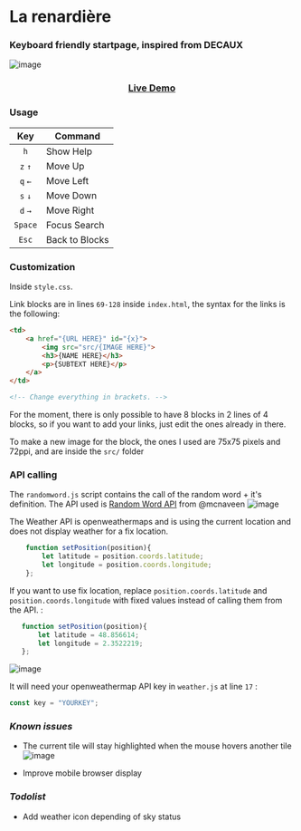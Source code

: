 # La renardière
### Keyboard friendly startpage, inspired from DECAUX

![image](https://user-images.githubusercontent.com/22780248/114354919-23d88680-9b6f-11eb-9907-54f8aa928f2b.png)

<div align="center">
	<h3><a href="https://bthevenet.heb3.org/home/">Live Demo</a></h3>
</div>

### Usage

|Key|Command|
|:-:|---|
|`h`| Show Help |
|`z` `↑`| Move Up |
|`q` `←`| Move Left |
|`s` `↓`| Move Down |
|`d` `→`| Move Right |
|`Space`| Focus Search |
|`Esc`| Back to Blocks |

### Customization

Inside `style.css`.

Link blocks are in lines `69-128` inside `index.html`, the syntax for the links is the following:

```html
<td>
	<a href="{URL HERE}" id="{x}">
		<img src="src/{IMAGE HERE}">
		<h3>{NAME HERE}</h3>
		<p>{SUBTEXT HERE}</p>
	</a>
</td>

<!-- Change everything in brackets. -->
```

For the moment, there is only possible to have 8 blocks in 2 lines of 4 blocks, so if you want to add your links, just edit the ones already in there.

To make a new image for the block, the ones I used are 75x75 pixels and 72ppi, and are inside the `src/` folder


### API calling

The `randomword.js` script contains the call of the random word + it's definition. The API used is [Random Word API](https://github.com/mcnaveen/Random-Words-API) from @mcnaveen
![image](https://user-images.githubusercontent.com/22780248/114360178-09091080-9b75-11eb-9513-84af4a77ceb5.png)




The Weather API is openweathermaps and is using the current location and does not display weather for a fix location.
```javascript
    function setPosition(position){  
        let latitude = position.coords.latitude;  
        let longitude = position.coords.longitude;  
	};
```
 If you want to use fix location, replace `position.coords.latitude` and `position.coords.longitude` with fixed values instead of calling them from the API. :
 ```javascript
    function setPosition(position){  
        let latitude = 48.856614;  
        let longitude = 2.3522219;  
	};
```

![image](https://user-images.githubusercontent.com/22780248/114360227-14f4d280-9b75-11eb-8564-06b4beeddae1.png)


It will need your openweathermap API key in `weather.js` at line `17` : 
```javascript
const key = "YOURKEY";
```

### *Known issues*

* The current tile will stay highlighted when the mouse hovers another tile ![image](https://user-images.githubusercontent.com/22780248/114357539-238dba80-9b72-11eb-825c-fa3132c79035.png)

* Improve mobile browser display

### *Todolist*
* Add weather icon depending of sky status
